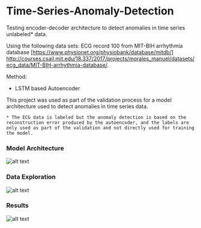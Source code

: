# Time-Series-Anomaly-Detection
Testing encoder-decoder architecture to detect anomalies in time series unlabeled* data.

Using the following data sets: ECG record 100 from MIT-BIH arrhythmia database [https://www.physionet.org/physiobank/database/mitdb/] http://courses.csail.mit.edu/18.337/2017/projects/morales_manuel/datasets/ecg_data/MIT-BIH-arrhythmia-database/.

Method:
  - LSTM based Autoencoder
  
This project was used as part of the validation process for a model architecture used to detect anomalies in time series data.

```* The ECG data is labeled but the anomaly detection is based on the reconstruction error produced by the autoencoder, and the labels are only used as part of the validation and not directly used for training the model.```

### Model Architecture
![alt text](https://github.com/Mysjkin/Time-Series-Anomaly-Detection/blob/master/output/figures/lstm-model-1.png)

### Data Exploration
![alt text](https://github.com/Mysjkin/Time-Series-Anomaly-Detection/blob/master/output/figures/data_and_anomalies.png)

### Results
![alt text](https://github.com/Mysjkin/Time-Series-Anomaly-Detection/blob/master/output/figures/actual_predicted.png)
